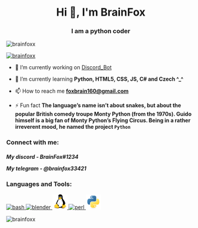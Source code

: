 <h1 align="center">Hi 👋, I'm BrainFox</h1>
<h3 align="center">I am a python coder</h3>

<p align="left"> <img src="https://komarev.com/ghpvc/?username=brainfoxx&label=Profile%20views&color=0e75b6&style=flat" alt="brainfoxx" /> </p>

<p align="left"> <a href="https://github.com/ryo-ma/github-profile-trophy"><img src="https://github-profile-trophy.vercel.app/?username=brainfoxx" alt="brainfoxx" /></a> </p>

- 🔭 I’m currently working on [Discord_Bot](https://github.com/BrainFoxx/discordbot)

- 🌱 I’m currently learning **Python, HTML5, CSS, JS, C# and Czech ^_^**

- 📫 How to reach me **foxbrain160@gmail.com**

- ⚡ Fun fact **The language’s name isn’t about snakes, but about the popular British comedy troupe Monty Python (from the 1970s). Guido himself is a big fan of Monty Python’s Flying Circus. Being in a rather irreverent mood, he named the project `Python`**

<h3 align="left">Connect with me:</h3>
<h5>My discord - BrainFox#1234

My telegram - @brainfox33421</h5>
<p align="left">
</p>

<h3 align="left">Languages and Tools:</h3>
<p align="left"> <a href="https://www.gnu.org/software/bash/" target="_blank" rel="noreferrer"> <img src="https://www.vectorlogo.zone/logos/gnu_bash/gnu_bash-icon.svg" alt="bash" width="40" height="40"/> </a> <a href="https://www.blender.org/" target="_blank" rel="noreferrer"> <img src="https://download.blender.org/branding/community/blender_community_badge_white.svg" alt="blender" width="40" height="40"/> </a> <a href="https://www.linux.org/" target="_blank" rel="noreferrer"> <img src="https://raw.githubusercontent.com/devicons/devicon/master/icons/linux/linux-original.svg" alt="linux" width="40" height="40"/> </a> <a href="https://www.perl.org/" target="_blank" rel="noreferrer"> <img src="https://api.iconify.design/logos-perl.svg" alt="perl" width="40" height="40"/> </a> <a href="https://www.python.org" target="_blank" rel="noreferrer"> <img src="https://raw.githubusercontent.com/devicons/devicon/master/icons/python/python-original.svg" alt="python" width="40" height="40"/> </a> </p>

<p><img align="center" src="https://github-readme-streak-stats.herokuapp.com/?user=brainfoxx&theme=dark" alt="brainfoxx" /></p>
